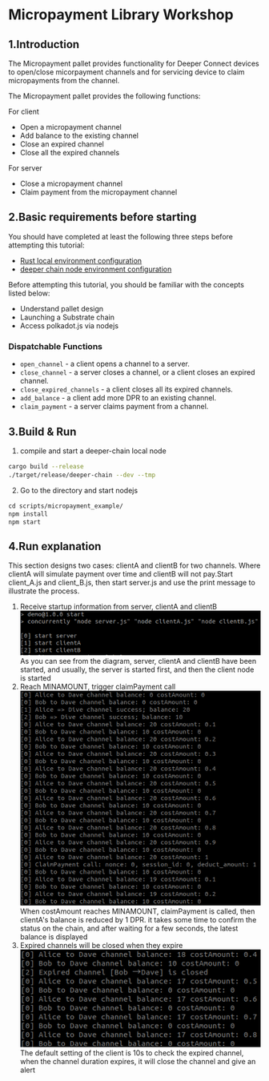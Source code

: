 # Micropayment Library Workshop  
## 1.Introduction  
The Micropayment pallet provides functionality for Deeper Connect devices to open/close micorpayment channels and for servicing device to claim micropayments from the channel.

The Micropayment pallet provides the following functions:

For client
- Open a micropayment channel
- Add balance to the existing channel
- Close an expired channel
- Close all the expired channels

For server
- Close a micropayment channel
- Claim payment from the micropayment channel

## 2.Basic requirements before starting
You should have completed at least the following three steps before attempting this tutorial:

- [Rust local environment configuration](https://github.com/AmadeusGB/orml-workshop/blob/main/rust-setup.md)  
- [deeper chain node environment configuration](https://github.com/deeper-chain/deeper-chain/blob/master/README.md)  

Before attempting this tutorial, you should be familiar with the concepts listed below:
- Understand pallet design
- Launching a Substrate chain
- Access polkadot.js via nodejs

### Dispatchable Functions

- `open_channel` - a client opens a channel to a server.
- `close_channel` - a server closes a channel, or a client closes an expired channel.
- `close_expired_channels` - a client closes all its expired channels.
- `add_balance` - a client add more DPR to an existing channel.
- `claim_payment` - a server claims payment from a channel.

## 3.Build & Run  
1. compile and start a deeper-chain local node  
```bash
cargo build --release
./target/release/deeper-chain --dev --tmp
```
2. Go to the directory and start nodejs  
```
cd scripts/micropayment_example/
npm install
npm start
```  
## 4.Run explanation  
This section designs two cases: clientA and clientB for two channels. Where clientA will simulate payment over time and clientB will not pay.Start client_A.js and client_B.js, then start server.js and use the print message to illustrate the process.  
1. Receive startup information from server, clientA and clientB  
![startup](./src/startup.png)  
As you can see from the diagram, server, clientA and clientB have been started, and usually, the server is started first, and then the client node is started  
2. Reach MINAMOUNT, trigger claimPayment call  
![checkbalances](./src/checkbalances.png)  
When costAmount reaches MINAMOUNT, claimPayment is called, then clientA's balance is reduced by 1 DPR. it takes some time to confirm the status on the chain, and after waiting for a few seconds, the latest balance is displayed  
3. Expired channels will be closed when they expire  
![closeexpirechannel](./src/closeexpirechannel.png)  
The default setting of the client is 10s to check the expired channel, when the channel duration expires, it will close the channel and give an alert  
